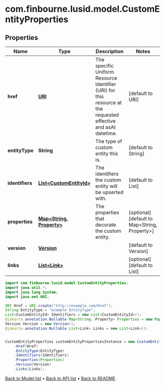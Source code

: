 # com.finbourne.lusid.model.CustomEntityProperties

## Properties

Name | Type | Description | Notes
------------ | ------------- | ------------- | -------------
**href** | [**URI**](URI.md) | The specific Uniform Resource Identifier (URI) for this resource at the requested effective and asAt datetime. | [default to URI]
**entityType** | **String** | The type of custom entity this is. | [default to String]
**identifiers** | [**List&lt;CustomEntityId&gt;**](CustomEntityId.md) | The identifiers the custom entity will be upserted with. | [default to List<CustomEntityId>]
**properties** | [**Map&lt;String, Property&gt;**](Property.md) | The properties that decorate the custom entity. | [optional] [default to Map<String, Property>]
**version** | [**Version**](Version.md) |  | [default to Version]
**links** | [**List&lt;Link&gt;**](Link.md) |  | [optional] [default to List<Link>]

```java
import com.finbourne.lusid.model.CustomEntityProperties;
import java.util.*;
import java.lang.System;
import java.net.URI;

URI Href = URI.create("http://example.com/Href");
String EntityType = "example EntityType";
List<CustomEntityId> Identifiers = new List<CustomEntityId>();
@jakarta.annotation.Nullable Map<String, Property> Properties = new Map<String, Property>();
Version Version = new Version();
@jakarta.annotation.Nullable List<Link> Links = new List<Link>();


CustomEntityProperties customEntityPropertiesInstance = new CustomEntityProperties()
    .Href(Href)
    .EntityType(EntityType)
    .Identifiers(Identifiers)
    .Properties(Properties)
    .Version(Version)
    .Links(Links);
```


[Back to Model list](../README.md#documentation-for-models) &#8226; [Back to API list](../README.md#documentation-for-api-endpoints) &#8226; [Back to README](../README.md)
